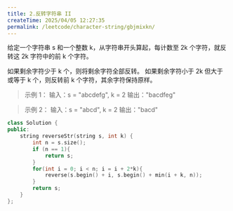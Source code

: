 ```yaml
---
title: 2.反转字符串 II
createTime: 2025/04/05 12:27:35
permalink: /leetcode/character-string/gbjmixkn/
---
```

<LinkCard icon="simple-icons:leetcode" title="力扣题目链接: 反转字符串 II" href="https://leetcode.cn/problems/reverse-string-ii/description/"/>

给定一个字符串 s 和一个整数 k，从字符串开头算起，每计数至 2k 个字符，就反转这 2k 字符中的前 k 个字符。

如果剩余字符少于 k 个，则将剩余字符全部反转。
如果剩余字符小于 2k 但大于或等于 k 个，则反转前 k 个字符，其余字符保持原样。


>示例 1：
输入：s = "abcdefg", k = 2
输出："bacdfeg"

>示例 2：
输入：s = "abcd", k = 2
输出："bacd"


```c++
class Solution {
public:
    string reverseStr(string s, int k) {
        int n = s.size();
        if (n == 1){
            return s;
        }
        for(int i = 0; i < n; i = i + 2*k){
            reverse(s.begin() + i, s.begin() + min(i + k, n));
        }
        return s;
    }
};
```
